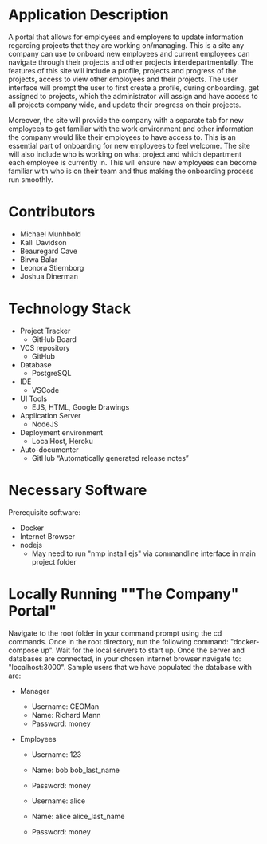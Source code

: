 # Application Description
A portal that allows for employees and employers to update information regarding projects that they are working on/managing. This is a site any company can use to onboard new employees and current employees can navigate through their projects and other projects interdepartmentally. The features of this site will include a profile, projects and progress of the projects, access to view other employees and their projects. The user interface will prompt the user to first create a profile, during onboarding, get assigned to projects, which the administrator will assign and have access to all projects company wide, and update their progress on their projects.

Moreover, the site will provide the company with a separate tab for new employees to get familiar with the work environment and other information the company would like their employees to have access to. This is an essential part of onboarding for new employees to feel welcome. The site will also include who is working on what project and which department each employee is currently in. This will ensure new employees can become familiar with who is on their team and thus making the onboarding process run smoothly.

# Contributors
- Michael Munhbold
- Kalli Davidson
- Beauregard Cave
- Birwa Balar
- Leonora Stiernborg 
- Joshua Dinerman

# Technology Stack
- Project Tracker
  - GitHub Board
- VCS repository 
  - GitHub
- Database 
  - PostgreSQL
- IDE
  - VSCode
- UI Tools
  - EJS, HTML, Google Drawings
- Application Server
  - NodeJS
- Deployment environment
  - LocalHost, Heroku
- Auto-documenter
  - GitHub “Automatically generated release notes”


# Necessary Software
Prerequisite software:
- Docker
- Internet Browser
- nodejs 
  - May need to run "nmp install ejs" via commandline interface in main project folder

# Locally Running ""The Company" Portal"

Navigate to the root folder in your command prompt using the cd commands. Once in the root directory, run the following command: "docker-compose up". Wait for the local servers to start up. Once the server and databases are connected, in your chosen internet browser navigate to: "localhost:3000". Sample users that we have populated the database with are:

- Manager
  - Username: CEOMan
  - Name: Richard Mann
  - Password: money

- Employees
  - Username: 123
  - Name: bob bob_last_name
  - Password: money

  - Username: alice
  - Name: alice alice_last_name
  - Password: money
